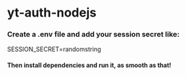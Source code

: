 # yt-auth-nodejs

### Create a .env file and add your session secret like:
SESSION_SECRET=randomstring
#### Then install dependencies and run it, as smooth as that!
